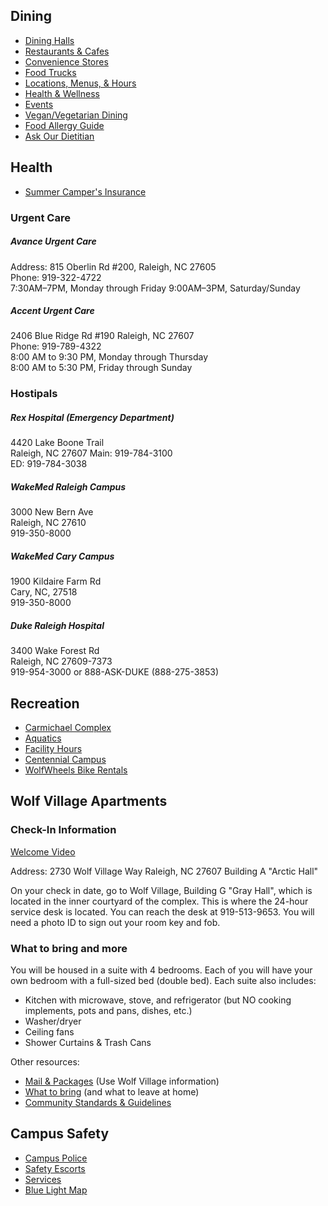 ## Dining

* [Dining Halls](http://dining.ncsu.edu/locations/dining-halls/)
* [Restaurants & Cafes](http://dining.ncsu.edu/locations/restaurants-cafes/)
* [Convenience Stores](http://dining.ncsu.edu/locations/convenience-stores/)
* [Food Trucks](http://dining.ncsu.edu/locations/food-trucks/)
* [Locations, Menus, & Hours](http://www.ncsudining.com/locations/)
* [Health & Wellness](https://dasa.ncsu.edu/health-wellness/)
* [Events](http://dining.ncsu.edu/university-dining-events/)
* [Vegan/Vegetarian Dining](http://dining.ncsu.edu/veganvegetarian-dining/)
* [Food Allergy Guide](http://dining.ncsu.edu/campus-dining/healthwellness/food-allergies/)
* [Ask Our Dietitian](http://dining.ncsu.edu/campus-dining/healthwellness/dietitian/)

## Health

* [Summer Camper's Insurance](https://github.com/REU-SOS/SOS/blob/master/Resources/Summer%20Camp%20Guidelines%202016.docx?raw=true)

### Urgent Care

##### Avance Urgent Care

Address: 815 Oberlin Rd #200, Raleigh, NC 27605  
Phone: 919-322-4722  
7:30AM–7PM, Monday through Friday
9:00AM–3PM, Saturday/Sunday

##### Accent Urgent Care

2406 Blue Ridge Rd #190 Raleigh, NC‬ 27607  
Phone: 919-789-4322  
8:00 AM to 9:30 PM, Monday through Thursday  
8:00 AM to 5:30 PM, Friday through Sunday  

### Hostipals

##### Rex Hospital (Emergency Department)
4420 Lake Boone Trail  
Raleigh, NC‬‬‬ 27607
Main: 919-784-3100  
ED: 919-784-3038  

##### WakeMed Raleigh Campus
3000 New Bern Ave  
Raleigh, NC 27610  
919-350-8000  

##### WakeMed Cary Campus
1900 Kildaire Farm Rd  
Cary, NC, 27518  
919-350-8000  

##### Duke Raleigh Hospital
3400 Wake Forest Rd  
Raleigh, NC 27609-7373  
919-954-3000 or 888-ASK-DUKE (888-275-3853)  


## Recreation

* [Carmichael Complex](http://recreation.ncsu.edu/facilities/carmichael)
* [Aquatics](http://recreation.ncsu.edu/aquatics)
* [Facility Hours](http://recreation.ncsu.edu/facilities/facility-hours)
* [Centennial Campus](http://recreation.ncsu.edu/facilities/centennial)
* [WolfWheels Bike Rentals](http://recreation.ncsu.edu/outdooradventures/overview)


## Wolf Village Apartments

### Check-In Information

[Welcome Video](https://www.youtube.com/watch?feature=player_embedded&v=8W0TXWnhbas#!)

Address: 2730 Wolf Village Way Raleigh, NC 27607
Building A "Arctic Hall"

On your check in date, go to Wolf Village, Building G "Gray Hall", which is located in the inner courtyard of the complex. This is where the 24-hour service desk is located. You can reach the desk at 919-513-9653. You will need a photo ID to sign out your room key and fob.

### What to bring and more

You will be housed in a suite with 4 bedrooms. Each of you will have your own bedroom with a full-sized bed (double bed). Each suite also includes:
* Kitchen with microwave, stove, and refrigerator (but NO cooking implements, pots and pans, dishes, etc.)
* Washer/dryer
* Ceiling fans
* Shower Curtains & Trash Cans

Other resources:
* [Mail & Packages](https://housing.dasa.ncsu.edu/resident-resources/mail-and-packages/) (Use Wolf Village information)
* [What to bring](https://github.com/REU-SOS/SOS/blob/master/Resources/WVwolfpacklist2015.pdf) (and what to leave at home)
* [Community Standards & Guidelines](https://housing.dasa.ncsu.edu/resident-resources/community-standards/)

## Campus Safety

* [Campus Police](http://campuspolice.ehps.ncsu.edu/index.php)
* [Safety Escorts](http://campuspolice.ehps.ncsu.edu/services/safety-escort-services/)
* [Services](http://campuspolice.ehps.ncsu.edu/services/)
* [Blue Light Map](http://campuspolice.ehps.ncsu.edu/services/bluelight/)
